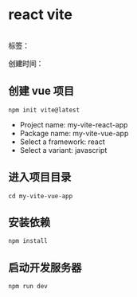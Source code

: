 # react vite

<div style="color: red;padding: 16px 0; font-weight: 600;color: rgb(82 82 82); display: flex;gap: 10px;">
    <span>标签：</span>
    <Badge type="tip" text="前端" />
    <Badge type="tip" text="html" />
    <Badge type="tip" text="原子化" />
</div>

<div style="color: red; font-weight: 600;color: rgb(82 82 82);">
    <span>创建时间：</span>
    <Badge type="tip" text="2024-05-01" />
</div>

## 创建 vue 项目

```
npm init vite@latest

```

- Project name: my-vite-react-app
- Package name: my-vite-vue-app
- Select a framework: react
- Select a variant: javascript

## 进入项目目录

```
cd my-vite-vue-app

```

## 安装依赖

```
npm install

```

## 启动开发服务器

```
npm run dev

```